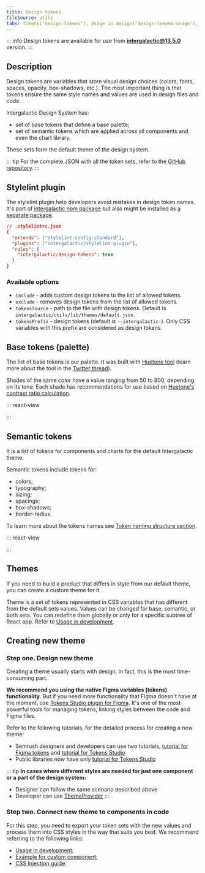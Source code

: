 ```yaml
---
title: Design tokens
fileSource: utils
tabs: Tokens('design-tokens'), Usage in design('design-tokens-usage'), Usage in development('design-tokens-usage-development'), Example('design-tokens-code'), Changelog('design-tokens-changelog')
---
```


::: info
Design tokens are available for use from **intergalactic@13.5.0** version.
:::

## Description

Design tokens are variables that store visual design choices (colors, fonts, spaces, opacity, box-shadows, etc.). The most important thing is that tokens ensure the same style names and values are used in design files and code.

Intergalactic Design System has:

- set of base tokens that define a base palette;
- set of semantic tokens which are applied across all components and even the chart library.

These sets form the default theme of the design system.

::: tip
For the complete JSON with all the token sets, refer to the [GitHub repository](https://github.com/semrush/intergalactic/tree/master/semcore/utils/theme).
:::

## Stylelint plugin

The stylelint plugin help developers avoid mistakes in design token names. It's part of [intergalactic npm package](https://www.npmjs.com/package/intergalactic) but also might be installed as [a separate package](https://www.npmjs.com/package/@semcore/stylelint-plugin).

```json
// .stylelintrc.json
{
  "extends": ["stylelint-config-standard"],
  "plugins": ["intergalactic/stylelint-plugin"],
  "rules": {
    "intergalactic/design-tokens": true
  }
}
```

### Available options

- `include` - adds custom design tokens to the list of allowed tokens.
- `exclude` - removes design tokens from the list of allowed tokens.
- `tokensSource` - path to the file with design tokens. Default is `intergalactic/utils/lib/themes/default.json`.
- `tokensPrefix` - design tokens (default is `--intergalactic-`). Only CSS variables with this prefix are considered as design tokens.

## Base tokens (palette)

The list of base tokens is our palette. It was built with [Huetone tool](https://huetone.ardov.me/) (learn more about the tool in the [Twitter thread](https://twitter.com/ardovalexey/status/1447329411678806023)).

Shades of the same color have a value ranging from 50 to 800, depending on its tone. Each shade has recommendations for use based on [Huetone's contrast ratio calculation](https://huetone.ardov.me/).

::: react-view

<script lang="tsx">
import React from 'react';
import tokens from './base-tokens.json';
import BaseTokensTable from '@components/BaseTokens';

const BaseTokens = () => <BaseTokensTable tokens={tokens} />;

const App = BaseTokens;
</script>

:::

## Semantic tokens

It is a list of tokens for components and charts for the default Intergalactic theme.

Semantic tokens include tokens for:

- colors;
- typography;
- sizing;
- spacings;
- box-shadows;
- border-radius.

To learn more about the tokens names see [Token naming structure section](/style/design-tokens/design-tokens-usage#token_naming_structure).

::: react-view

<script lang="tsx">
import React from 'react';
import tokens from './design-tokens.json';
import DesignTokensTable from '@components/DesignTokens';

const DesignTokens = () => <DesignTokensTable tokens={tokens} />;

const App = DesignTokens;
</script>

:::

## Themes

If you need to build a product that differs in style from our default theme, you can create a custom theme for it.

Theme is a set of tokens represented in CSS variables that has different from the default sets values. Values can be changed for base, semantic, or both sets. You can redefine them globally or only for a specific subtree of React app. Refer to [Usage in development](/style/design-tokens/design-tokens-usage-development).

## Creating new theme

### Step one. Design new theme

Creating a theme usually starts with design. In fact, this is the most time-consuming part.

**We recommend you using the native Figma variables (tokens) functionality**. But if you need more functionality that Figma doesn't have at the moment, use [Tokens Studio plugin for Figma](https://www.figma.com/community/plugin/843461159747178978). It's one of the most powerful tools for managing tokens, linking styles between the code and Figma files.

Refer to the following tutorials, for the detailed process for creating a new theme:

- Semrush designers and developers can use two tutorials, [tutorial for Figma tokens](https://www.figma.com/design/1TV7YbEL3FaV0znCkQtsrC/Themes'-playground-%26-tutorial-%F0%9F%8E%93?node-id=13125-73031&node-type=canvas&t=qOTf0DSn0M8p63of-11) and [tutorial for Tokens Studio](https://www.figma.com/design/K1s6wF8NTH3uNHvjkn6hjc/Themes'-playground-%26-tutorial-%F0%9F%8E%93?m=auto&t=jHrLhhOMB32IMklB-6)
- Public libraries now have only [tutorial for Tokens Studio](https://www.figma.com/community/file/1274028958101796491/semrush-design-tokens)

::: tip
**In cases where different styles are needed for just one component or a part of the design system:**

- Designer can follow the same scenario described above
- Developer can use [ThemeProvider](/style/design-tokens/design-tokens-usage-development#themeprovider)
  :::

### Step two. Connect new theme to components in code

For this step, you need to export your token sets with the new values and process them into CSS styles in the way that suits you best. We recommend referring to the following links:

- [Usage in development](/style/design-tokens/design-tokens-usage-development);
- [Example for custom component](/style/design-tokens/design-tokens-code);
- [CSS Injection guide](/style/css-injection/css-injection).
